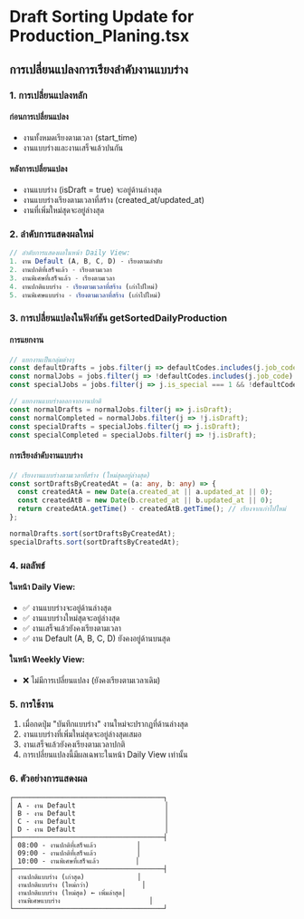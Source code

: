 # Draft Sorting Update for Production_Planing.tsx

## การเปลี่ยนแปลงการเรียงลำดับงานแบบร่าง

### 1. การเปลี่ยนแปลงหลัก

#### ก่อนการเปลี่ยนแปลง
- งานทั้งหมดเรียงตามเวลา (start_time)
- งานแบบร่างและงานเสร็จแล้วปนกัน

#### หลังการเปลี่ยนแปลง
- งานแบบร่าง (isDraft = true) จะอยู่ด้านล่างสุด
- งานแบบร่างเรียงตามเวลาที่สร้าง (created_at/updated_at)
- งานที่เพิ่มใหม่สุดจะอยู่ล่างสุด

### 2. ลำดับการแสดงผลใหม่

```typescript
// ลำดับการแสดงผลในหน้า Daily View:
1. งาน Default (A, B, C, D) - เรียงตามลำดับ
2. งานปกติที่เสร็จแล้ว - เรียงตามเวลา
3. งานพิเศษที่เสร็จแล้ว - เรียงตามเวลา
4. งานปกติแบบร่าง - เรียงตามเวลาที่สร้าง (เก่าไปใหม่)
5. งานพิเศษแบบร่าง - เรียงตามเวลาที่สร้าง (เก่าไปใหม่)
```

### 3. การเปลี่ยนแปลงในฟังก์ชัน getSortedDailyProduction

#### การแยกงาน
```typescript
// แยกงานเป็นกลุ่มต่างๆ
const defaultDrafts = jobs.filter(j => defaultCodes.includes(j.job_code));
const normalJobs = jobs.filter(j => !defaultCodes.includes(j.job_code) && j.is_special !== 1);
const specialJobs = jobs.filter(j => j.is_special === 1 && !defaultCodes.includes(j.job_code));

// แยกงานแบบร่างออกจากงานปกติ
const normalDrafts = normalJobs.filter(j => j.isDraft);
const normalCompleted = normalJobs.filter(j => !j.isDraft);
const specialDrafts = specialJobs.filter(j => j.isDraft);
const specialCompleted = specialJobs.filter(j => !j.isDraft);
```

#### การเรียงลำดับงานแบบร่าง
```typescript
// เรียงงานแบบร่างตามเวลาที่สร้าง (ใหม่สุดอยู่ล่างสุด)
const sortDraftsByCreatedAt = (a: any, b: any) => {
  const createdAtA = new Date(a.created_at || a.updated_at || 0);
  const createdAtB = new Date(b.created_at || b.updated_at || 0);
  return createdAtA.getTime() - createdAtB.getTime(); // เรียงจากเก่าไปใหม่
};

normalDrafts.sort(sortDraftsByCreatedAt);
specialDrafts.sort(sortDraftsByCreatedAt);
```

### 4. ผลลัพธ์

#### ในหน้า Daily View:
- ✅ งานแบบร่างจะอยู่ด้านล่างสุด
- ✅ งานแบบร่างใหม่สุดจะอยู่ล่างสุด
- ✅ งานเสร็จแล้วยังคงเรียงตามเวลา
- ✅ งาน Default (A, B, C, D) ยังคงอยู่ด้านบนสุด

#### ในหน้า Weekly View:
- ❌ ไม่มีการเปลี่ยนแปลง (ยังคงเรียงตามเวลาเดิม)

### 5. การใช้งาน

1. เมื่อกดปุ่ม "บันทึกแบบร่าง" งานใหม่จะปรากฏที่ด้านล่างสุด
2. งานแบบร่างที่เพิ่มใหม่สุดจะอยู่ล่างสุดเสมอ
3. งานเสร็จแล้วยังคงเรียงตามเวลาปกติ
4. การเปลี่ยนแปลงนี้มีผลเฉพาะในหน้า Daily View เท่านั้น

### 6. ตัวอย่างการแสดงผล

```
┌─────────────────────────────────────┐
│ A - งาน Default                      │
│ B - งาน Default                      │
│ C - งาน Default                      │
│ D - งาน Default                      │
├─────────────────────────────────────┤
│ 08:00 - งานปกติที่เสร็จแล้ว          │
│ 09:00 - งานปกติที่เสร็จแล้ว          │
│ 10:00 - งานพิเศษที่เสร็จแล้ว         │
├─────────────────────────────────────┤
│ งานปกติแบบร่าง (เก่าสุด)             │
│ งานปกติแบบร่าง (ใหม่กว่า)             │
│ งานปกติแบบร่าง (ใหม่สุด) ← เพิ่มล่าสุด│
│ งานพิเศษแบบร่าง                      │
└─────────────────────────────────────┘
``` 